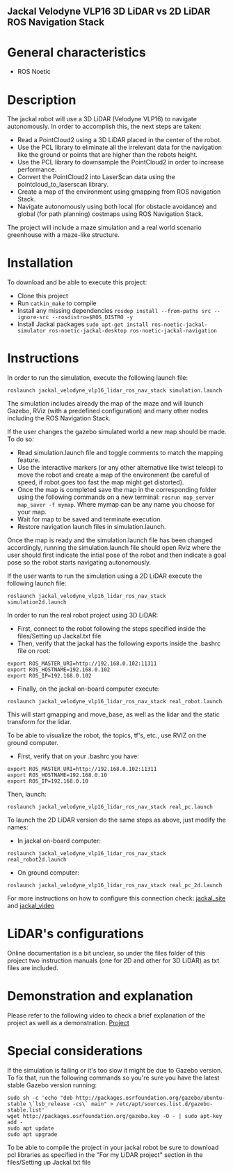## Jackal Velodyne VLP16 3D LiDAR vs 2D LiDAR ROS Navigation Stack

# General characteristics
- ROS Noetic

# Description
The jackal robot will use a 3D LiDAR (Velodyne VLP16) to navigate autonomously. 
In order to accomplish this, the next steps are taken:
- Read a PointCloud2 using a 3D LiDAR placed in the center of the robot. 
- Use the PCL library to eliminate all the irrelevant data for the navigation like the ground or points that are higher than the robots height. 
- Use the PCL library to downsample the PointCloud2 in order to increase performance.
- Convert the PointCloud2 into LaserScan data using the pointcloud_to_laserscan library.
- Create a map of the environment using gmapping from ROS navigation Stack. 
- Navigate autonomously using both local (for obstacle avoidance) and global (for path planning) costmaps using ROS Navigation Stack. 

The project will include a maze simulation and a real world scenario greenhouse with a maze-like structure. 

# Installation
To download and be able to execute this project: 
- Clone this project
- Run ``` catkin_make ``` to compile
- Install any missing dependencies ``` rosdep install --from-paths src --ignore-src --rosdistro=$ROS_DISTRO -y ```
- Install Jackal packages ``` sudo apt-get install ros-noetic-jackal-simulator ros-noetic-jackal-desktop ros-noetic-jackal-navigation ```

# Instructions 
In order to run the simulation, execute the following launch file: 
```
roslaunch jackal_velodyne_vlp16_lidar_ros_nav_stack simulation.launch
```

The simulation includes already the map of the maze and will launch Gazebo, RViz (with a predefined configuration) and many other nodes including the ROS Navigation Stack.

If the user changes the gazebo simulated world a new map should be made. To do so:
- Read simulation.launch file and toggle comments to match the mapping feature. 
- Use the interactive markers (or any other alternative like twist teleop) to move the robot and create a map of the environment (be careful of speed, if robot goes too fast the map might get distorted). 
- Once the map is completed save the map in the corresponding folder using the following commands on a new terminal: ``` rosrun map_server map_saver -f mymap ```. Where mymap can be any name you choose for your map.
- Wait for map to be saved and terminate execution. 
- Restore navigation launch files in simulation.launch.  

Once the map is ready and the simulation.launch file has been changed accordingly, running the simulation.launch file should open Rviz where the user should first indicate the intial pose of the robot and then indicate a goal pose so the robot starts navigating autonomously. 

If the user wants to run the simulation using a 2D LiDAR execute the following launch file: 
```
roslaunch jackal_velodyne_vlp16_lidar_ros_nav_stack simulation2d.launch
```

In order to run the real robot project using 3D LiDAR:
- First, connect to the robot following the steps specified inside the files/Setting up Jackal.txt file
- Then, verify that the jackal has the following exports inside the .bashrc file on root:
```
export ROS_MASTER_URI=http://192.168.0.102:11311
export ROS_HOSTNAME=192.168.0.102
export ROS_IP=192.168.0.102
```

- Finally, on the jackal on-board computer execute:
```
roslaunch jackal_velodyne_vlp16_lidar_ros_nav_stack real_robot.launch
```
This will start gmapping and move_base, as well as the lidar and the static transform for the lidar.

To be able to visualize the robot, the topics, tf's, etc., use RVIZ on the ground computer. 
- First, verify that on your .bashrc you have: 
```
export ROS_MASTER_URI=http://192.168.0.102:11311
export ROS_HOSTNAME=192.168.0.10
export ROS_IP=192.168.0.10
```

Then, launch:
```
roslaunch jackal_velodyne_vlp16_lidar_ros_nav_stack real_pc.launch
```


To launch the 2D LiDAR version do the same steps as above, just modify the names:
- In jackal on-board computer:
```
roslaunch jackal_velodyne_vlp16_lidar_ros_nav_stack real_robot2d.launch
```

- On ground computer: 
```
roslaunch jackal_velodyne_vlp16_lidar_ros_nav_stack real_pc_2d.launch
```

For more instructions on how to configure this connection check: [jackal_site](https://www.clearpathrobotics.com/assets/guides/melodic/jackal/network.html)
and [jackal_video](https://www.youtube.com/watch?v=U-YgKVRDc3w)

# LiDAR's configurations
Online documentation is a bit unclear, so under the files folder of this project two instruction manuals (one for 2D and other for 3D LiDAR) as txt files are included. 

# Demonstration and explanation
Please refer to the following video to check a brief explanation of the project as well as a demonstration.
[Project](https://youtu.be/mxL48slc6j4)

# Special considerations

If the simulation is failing or it's too slow it might be due to Gazebo version. To fix that, run the following commands so you're sure you have the latest stable Gazebo version running:
```
sudo sh -c 'echo "deb http://packages.osrfoundation.org/gazebo/ubuntu-stable \`lsb_release -cs\` main" > /etc/apt/sources.list.d/gazebo-stable.list' 
wget http://packages.osrfoundation.org/gazebo.key -O - | sudo apt-key add - 
sudo apt update 
sudo apt upgrade
```

To be able to compile the project in your jackal robot be sure to download pcl libraries as specified in the "For my LiDAR project" section in the files/Setting up Jackal.txt file